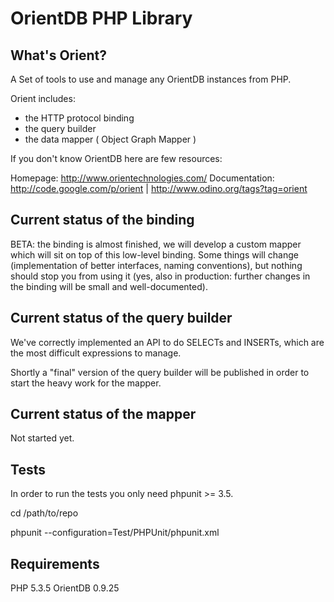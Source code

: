 # OrientDB PHP Library

## What's Orient?

A Set of tools to use and manage any OrientDB instances from PHP.

Orient includes:

* the HTTP protocol binding
* the query builder
* the data mapper ( Object Graph Mapper )


If you don't know OrientDB here are few resources:

Homepage: http://www.orientechnologies.com/
Documentation: http://code.google.com/p/orient | http://www.odino.org/tags?tag=orient

## Current status of the binding

BETA: the binding is almost finished, we will develop a custom mapper which will sit on top of this low-level binding.
Some things will change (implementation of better interfaces, naming conventions), but nothing should stop you from using it (yes, also in production: further changes in the binding will be small and well-documented).

## Current status of the query builder

We've correctly implemented an API to do SELECTs and INSERTs, which are the most difficult expressions to manage.

Shortly a "final" version of the query builder will be published in order to start the heavy work for the mapper.

## Current status of the mapper

Not started yet.

## Tests

In order to run the tests you only need phpunit >= 3.5.

cd /path/to/repo

phpunit --configuration=Test/PHPUnit/phpunit.xml

## Requirements

PHP 5.3.5
OrientDB 0.9.25

